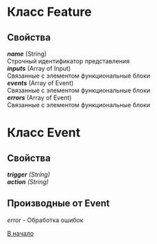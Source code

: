 # Класс Feature
## Свойства
_**name**_ (String)  
Строчный идентификатор представления  
_**inputs**_ (Array of Input)  
Связанные с элементом функциональные блоки  
_**events**_ (Array of Event)  
Связанные с элементом функциональные блоки  
_**errors**_ (Array of Event)  
Связанные с элементом функциональные блоки

# Класс Event
## Свойства
_**trigger** (String)_  
_**action** (String)_   
## Производные от Event
_error_ - Обработка ошибок



[В начало](./readme.md)
